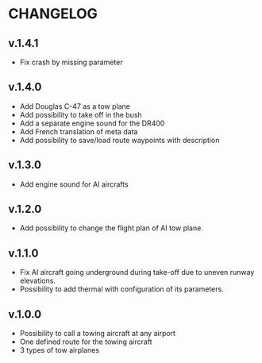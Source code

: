 # CHANGELOG

## v.1.4.1

- Fix crash by missing parameter

## v.1.4.0

- Add Douglas C-47 as a tow plane
- Add possibility to take off in the bush
- Add a separate engine sound for the DR400
- Add French translation of meta data
- Add possibility to save/load route waypoints with description

## v.1.3.0

- Add engine sound for AI aircrafts

## v.1.2.0

- Add possibility to change the flight plan of AI tow plane.

## v.1.1.0

- Fix AI aircraft going underground during take-off due to uneven runway elevations.
- Possibility to add thermal with configuration of its parameters.

## v.1.0.0

- Possibility to call a towing aircraft at any airport
- One defined route for the towing aircraft
- 3 types of tow airplanes
